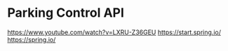 # Parking Control API

https://www.youtube.com/watch?v=LXRU-Z36GEU
https://start.spring.io/
https://spring.io/
